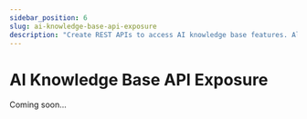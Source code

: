 ```yaml
---
sidebar_position: 6
slug: ai-knowledge-base-api-exposure
description: "Create REST APIs to access AI knowledge base features. Allow external applications to query and manage knowledge base content."
---
```


# AI Knowledge Base API Exposure

Coming soon...


